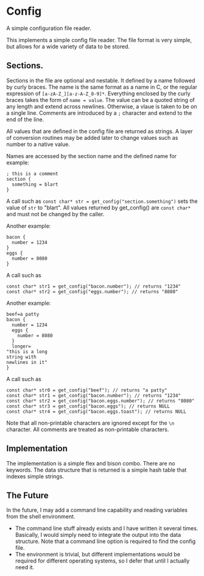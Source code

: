 # Config
A simple configuration file reader.

This implements a simple config file reader. The file format is very simple, but allows for a wide variety of data to be stored.

## Sections.
Sections in the file are optional and nestable. It defined by a name followed by curly braces. The name is the same format as a name in C, or the regular expression of ``[a-zA-Z_][a-z-A-Z_0-9]*``. Everything enclosed by the curly braces takes the form of ``name = value``. The value can be a quoted string of any length and extend across newlines. Otherwise, a vlaue is taken to be on a single line. Comments are introduced by a ``;`` character and extend to the end of the line.

All values that are defined in the config file are returned as strings. A layer of conversion routines may be added later to change values such as number to a native value.

Names are accessed by the section name and the defined name for example:
```
; this is a comment
section {
  something = blart
}
```
A call such as ``const char* str = get_config("section.something")`` sets the value of ``str`` to "blart". All values returned by get_config() are ``const char*`` and must not be changed by the caller.

Another example:
```
bacon {
  number = 1234
}
eggs {
  number = 8080
}
```
A call such as 
```
const char* str1 = get_config("bacon.number"); // returns "1234"
const char* str2 = get_config("eggs.number"); // returns "8080"
```

Another example:
```
beef=a patty
bacon {
  number = 1234
  eggs {
    number = 8080
  }
  longer=
"this is a long
string with
newlines in it"
}
```
A call such as 
```
const char* str0 = get_config("beef"); // returns "a patty"
const char* str1 = get_config("bacon.number"); // returns "1234"
const char* str2 = get_config("bacon.eggs.number"); // returns "8080"
const char* str3 = get_config("bacon.eggs"); // returns NULL
const char* str4 = get_config("bacon.eggs.toast"); // returns NULL
```

Note that all non-printable characters are ignored except for the ``\n`` character. All comments are treated as non-printable characters. 

## Implementation
The implementation is a simple flex and bison combo. There are no keywords. The data structure that is returned is a simple hash table that indexes simple strings. 

## The Future
In the future, I may add a command line capability and reading variables from the shell environment. 
* The command line stuff already exists and I have written it several times. Basically, I would simply need to integrate the output into the data structure. Note that a command line option is required to find the config file.
* The environment is trivial, but different implementations would be required for different operating systems, so I defer that until I actually need it.

  


